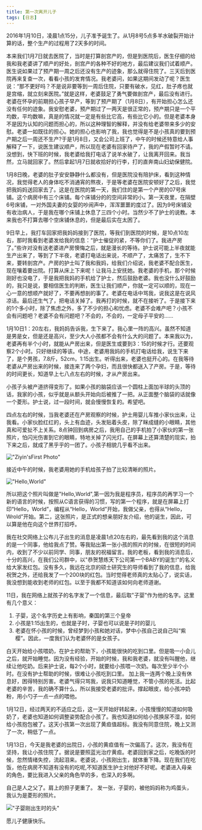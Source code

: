 ```yaml
---
title: 第一次离开儿子
tags: [日志]
---
```


2016年1月10日，凌晨1点15分，儿子准予诞生了。从1月8号5点多羊水破裂开始计算的话，整个生产的过程用了2天多的时间。

本来我们1月7日就去医院了，当时是打算剖宫产的，但是到医院后，医生仔细的给我和我老婆讲了顺产的好处，剖宫产的各种不好的地方，最后建议我们试着顺产。医生说如果过了预产期一周之后还没有生产的迹象，那么就得住院了。三天后到医院再来复查一次，看看小孩的发育情况。我老婆问，如果这期间发动了呢？医生说：“那不更好吗？不是说非要等到一周后住院，只要有破水，见红，肚子疼也就是宫缩，就立刻来医院。”就是这样，老婆鼓足了勇气要做剖宫产，最后没有进行。老婆在怀孕的前期担心孩子早产，等到了预产期了（1月8日），有开始担心怎么还没有任何的迹象。我安慰老婆，预产期过了一两天是很正常的，预产期只是一个平均数，平均数嘛，真是的情况就一定是有些比它高，有些比它小的。但是老婆本身不是因为认知的问题而担心的，所以这种理智的解释，并没有给老婆带来多少的安慰。老婆一如既往的担心。她的担心也影响了我，我也觉得是不是小孩真的要到预产期之后一周还不生产?于是1月8日，又会公司上班了，中午的时候还特意给人事解释了一下，说医生建议顺产，所以现在老婆有回家待产了，我的产假暂时不请。没想到，快下班的时候，我老婆给我打电话了说羊水破了，让我离开回来。我当然，立马就回家了。然后拿起1月7日就收拾好的行李，打的直奔南山妇幼保健院。

1月8日晚，老婆的肚子安安静静什么都没有，但是医院没有陪护床，看到这种情况，我觉得老人的身体吃不消通宵的熬夜，于是等老婆在医院安顿好了之后，我觉把我妈妈送回家去了。这是在医院的第一天，我们住的是第一个产房的07号床铺。这个病房中有三个床铺。每个床铺分的的空间非常的小。第一天夜里，在隔壁6号床铺，一对外国夫妻的女婴的吵闹声中，浑浑噩噩的度过了。因为9号床铺没有收治病人，于是我在哪个床铺上休息了三四个小时。当然少不了护士的说教。本来我也不打算去哪个空床铺休息的，但是最后实在太困了。

9日早上，我打车回家把我妈妈接到了医院，等我们到医院的时候，是10点10左右，那时我看到老婆发给我的信息：“护士催促的紧，不等你们了。我进产房了。”些许对没有送老婆进产房懊悔之后，就是漫长的等待。护士说可能上半夜就能生产出来了，等到了下半夜，老婆打电话出来说，不顺产了，太痛苦了，生不下来，要转剖宫产。产房的护士叫了我和我妈，给我们介绍说，我老婆不配合医生，现在嚷着要出院。打算从床上下来呢！让我马上安抚她。我老婆的手机，那个时候刚好也没电了，于是我把我妈的手机给了护士，然后鼓励老婆。我也没什么好鼓励的，我只是说，要相信医生的判断，医生让我们顺产，你就一定可以顺的，现在一心一意的想顺产就好了，不要再想剖的事了。老婆在电话中骂我，说我这是在说风凉话。最后还生气了，把电话关掉了。我再打的时候，就不在接听了。于是接下来的1个多小时，除了焦虑之外，多了不少的担心和忧虑。老婆不会难产吧？小孩不会有问题吧？老婆不会有问题吧？不会的，不会的，一定母子平安的……

1月10日1：20左右，我妈妈告诉我，生下来了。我心里一阵的高兴。虽然不知道是男是女，但是还是高兴，至少大人小孩都不会有什么大的问题了。本来我以为，老婆再有半个小时，就能从产房出来，但是医生或要到3：15的时候才行。还要观察2个小时。只好继续的等该。中途，老婆用我妈的手机打电话给我，说生下来了，是个男孩，7.8斤，52cm，1:15出生。听得出来，老婆也挺开心的。在我等待老婆从产房出来的时候，接连来了两个孕妇，而且很快都送入了产房。于是，等待的时间更长，知道早上七八点左右的时候，才从产房出来。

小孩子头被产道挤得变形了。如果小孩的脑袋应该一个圆柱上面加半球的头顶的话，我家的小孩，似乎就是从额头开始向后被推了一把。从正面整个脑袋的话就像一个菱形。护士说，过一段时间，就会慢慢恢复的。希望吧。

四点左右的时候，当我老婆还在产房观察的时候，护士用婴儿车推小家伙出来，让我看。小家伙脸红红的，头上有血迹，头发贴着头皮，除了眯成缝的小眼睛，其他真和可爱扯不上关系。8点钟回到病房之后，我用自己的手机拍了小家伙的第一张照片，怕闪光伤害到它的眼睛，特地关掉了闪光灯。在屏幕上还算清楚的现实，拍下来之后，就成了黑乎乎的一团了。小孩子相貌几乎看不出来。

!["Ziyin'sFirst Photo"](/ref/2016-01-13/First-Photo-Ziyin.jpg "Ziyin'sFirst Photo")

接近中午的时候，我老婆用她的手机给孩子拍了比较清晰的照片。

!["Hello,World"](/ref/2016-01-13/Hello-World.jpg "Hello,World")

所以把这个照片叫做是"Hello,World",第一因为我是程序员，程序员的再学习一个新的语言的时候，按照从C语言获得的习惯，写的第一个程序，就是在屏幕上打印“Hello，World”，编程从“Hello，World”开始，我做父亲，也得从“Hello，Wrold”开始。第二，这张照片，是正式的想亲朋好友介绍，他的诞生，因此，可以算是他在向这个世界打招呼。

我在社交网络上公布儿子出生的消息是凌晨1点20左右的，最先看到我的这个消息的是一个同事，他给我点了赞。等我贴出第一张小孩的照片的时候，在很短的时间内，收到了不少以前同学、同事，朋友的祝福留言。我的老板，看到我的消息后，十分的高兴，在我们公司群中，以"恭贺<span>慧练天下</span>公司第一个BABY的诞生!"的名义给大家发红包。没有多久，我远在北京的硕士研究生的导师看到了我的信息，给我祝贺之外，还给我发了一个200块的红包。当时觉得老师真的太贴心了，说实话，我没想到能收到老师的红包。以至于我都不知道该如何向老师道谢。

11日，我在网络上就孩子的名字发了一个信息，最后取"子婴"作为他的名字。这里有几个意义：

1. 子婴，这个名字历史上有影响，秦国的第三个皇帝
2. 小孩是1:15出生的，也就是子时，子婴也可以说是子时的婴儿
3. 老婆在怀小孩的时候，曾经梦到小孩和她对话，梦中小孩自己说自己叫“紫樱”。因此，一度我们认为老婆怀的是女孩子。

白天开始给小孩喂奶，在护士的帮助下，小孩能很快的吃到口里。但是吸一小会儿之后，就开始睡觉。因为没有经验，开始的时候，我和我老婆，就没有叫醒他，继续让他吃奶。后来护士说，每2个小时，就要给小孩喂一次奶。每次至少半个小时。在没有护士帮助的时候，很难让小孩吃到口里。
加上我一连两个晚上没有休息好，困得特别厉害。老婆气得只骂我，说我只知道睡觉，不管小孩的死活。比起老婆的辛苦，我的确不算什么，所以我接受老婆的批评。撑起眼皮，给小孩冲奶粉，用小勺子一点一点的喂他。

1月12日，经过两天的不适应之后，这一天开始好转起来，小孩慢慢的知道如何吸奶了，老婆也知道如何调整姿势配合小孩了。我也知道如何给小孩换尿不湿，如何给小孩抱包被了。这天小孩第一次出现了黄疸值超标。我没有同意住院，晚上又测了一次，稍低了一点。

1月13日，今天是我老婆的出院日，小孩的黄疸值有一次偏高了。这次，我没有在坚持，我让小孩住院了。据说是要照蓝光治疗黄疸。老婆回到家之后，吃晚饭的时候，忽然情绪失控，流起泪来。老婆说，小孩刚出生，就体重下降。现在我们在吃饭，他在病房不知道有没有的吃呢,不知道医生护士对他好不好呢。老婆进入母亲的角色，要比我进入父亲的角色早的多，也深入的多啊。

自己是人之父了。肩上的担子更重了。
发一张，子婴的，被他妈妈称为鸡蛋头，我认为是菱形的照片。

!["子婴刚出生时的头"](/ref/2016-01-13/Head.jpg "子婴刚出生时的头")

愿儿子健康快乐。
